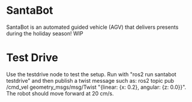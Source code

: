 # SantaBot
SantaBot is an automated guided vehicle (AGV) that delivers presents during the holiday season! WIP

# Test Drive 
Use the testdrive node to test the setup. Run with "ros2 run santabot testdrive" and then publish a twist message such as: ros2 topic pub /cmd_vel geometry_msgs/msg/Twist "{linear: {x: 0.2}, angular: {z: 0.0}}". 
The robot should move forward at 20 cm/s. 

